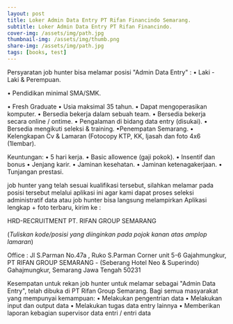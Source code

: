 ```yaml
---
layout: post
title: Loker Admin Data Entry PT Rifan Financindo Semarang.
subtitle: Loker Admin Data Entry PT Rifan Financindo.
cover-img: /assets/img/path.jpg
thumbnail-img: /assets/img/thumb.png
share-img: /assets/img/path.jpg
tags: [books, test]
---
```


Persyaratan job hunter bisa melamar posisi "Admin Data Entry" :
• Laki - Laki & Perempuan.

• Pendidikan minimal SMA/SMK.

• Fresh Graduate
• Usia maksimal 35 tahun.
• Dapat mengoperasikan komputer.
• Bersedia bekerja dalam sebuah team.
• Bersedia bekerja secara online / ontime.
• Pengalaman di bidang data entry (disukai).
• Bersedia mengikuti seleksi & training.
•Penempatan Semarang.
• Kelengkapan Cv & Lamaran (Fotocopy KTP, KK, Ijasah dan foto 4x6 (1lembar).

Keuntungan:
• 5 hari kerja.
• Basic allowence (gaji pokok).
• Insentif dan bonus
• Jenjang karir.
• Jaminan kesehatan.
• Jaminan ketenagakerjaan.
• Tunjangan prestasi.

job hunter yang telah sesuai kualifikasi tersebut, silahkan melamar pada posisi tersebut melalui aplikasi ini agar kami dapat proses seleksi administratif data atau job hunter bisa langsung melampirkan Aplikasi lengkap + foto terbaru, kirim ke :

HRD-RECRUITMENT PT. RIFAN GROUP SEMARANG

(*Tuliskan kode/posisi yang diinginkan pada pojok kanan atas amplop lamaran*)

Office : Jl S.Parman No.47a , Ruko S.Parman Corner unit 5-6 Gajahmungkur, PT RIFAN GROUP SEMARANG - (Seberang Hotel Neo & Superindo) Gahajmungkur, Semarang Jawa Tengah 50231

Kesempatan untuk rekan job hunter untuk melamar sebagai "Admin Data Entry", telah dibuka di PT Rifan Group Semarang. Bagi semua masyarakat yang mempunyai kemampuan:
• Melakukan pengentrian data
• Melakukan input dan output data
• Melakukan tugas data entry lainnya
• Memberikan laporan kebagian supervisor data entri / entri data
